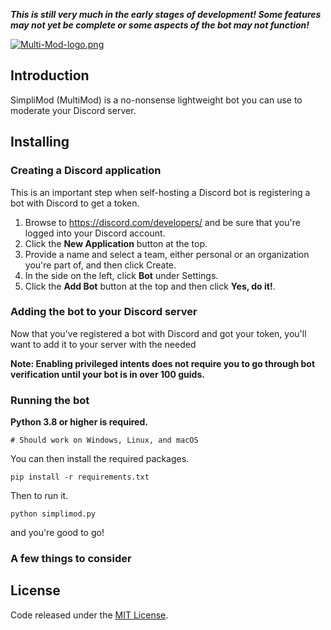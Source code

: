 **_This is still very much in the early stages of development! Some features may not yet be complete or some aspects of the bot may not function!_**

[![Multi-Mod-logo.png](https://i.postimg.cc/4xnBFMCD/Multi-Mod-logo.png)](https://postimg.cc/w18X1wj2)

## Introduction

SimpliMod (MultiMod) is a no-nonsense lightweight bot you can use to moderate your Discord server.

## Installing

### Creating a Discord application

This is an important step when self-hosting a Discord bot is registering a bot with Discord to get a token.
1. Browse to https://discord.com/developers/ and be sure that you're logged into your Discord account.
2. Click the **New Application** button at the top.
3. Provide a name and select a team, either personal or an organization you're part of, and then click Create.
4. In the side on the left, click **Bot** under Settings.
5. Click the **Add Bot** button at the top and then click **Yes, do it!**.

### Adding the bot to your Discord server

Now that you've registered a bot with Discord and got your token, you'll want to add it to your server with the needed 

**Note: Enabling privileged intents does not require you to go through bot verification until your bot is in over 100 guids.**

### Running the bot

**Python 3.8 or higher is required.**

```
# Should work on Windows, Linux, and macOS
```

You can then install the required packages.

```
pip install -r requirements.txt
```

Then to run it.

```
python simplimod.py
```

and you're good to go!

### A few things to consider


## License

Code released under the [MIT License](./LICENSE).